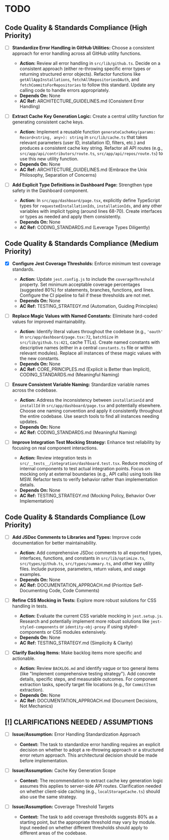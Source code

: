 # TODO

## Code Quality & Standards Compliance (High Priority)
- [ ] **Standardize Error Handling in GitHub Utilities:** Choose a consistent approach for error handling across all GitHub utility functions.
  - **Action:** Review all error handling in `src/lib/github.ts`. Decide on a consistent approach (either re-throwing specific error types or returning structured error objects). Refactor functions like `getAllAppInstallations`, `fetchAllRepositoriesOAuth`, and `fetchCommitsForRepositories` to follow this standard. Update any calling code to handle errors appropriately.
  - **Depends On:** None
  - **AC Ref:** ARCHITECTURE_GUIDELINES.md (Consistent Error Handling)

- [ ] **Extract Cache Key Generation Logic:** Create a central utility function for generating consistent cache keys.
  - **Action:** Implement a reusable function `generateCacheKey(params: Record<string, any>): string` in `src/lib/cache.ts` that takes relevant parameters (user ID, installation ID, filters, etc.) and produces a consistent cache key string. Refactor all API routes (e.g., `src/app/api/contributors/route.ts`, `src/app/api/repos/route.ts`) to use this new utility function.
  - **Depends On:** None
  - **AC Ref:** ARCHITECTURE_GUIDELINES.md (Embrace the Unix Philosophy, Separation of Concerns)

- [ ] **Add Explicit Type Definitions in Dashboard Page:** Strengthen type safety in the Dashboard component.
  - **Action:** In `src/app/dashboard/page.tsx`, explicitly define TypeScript types for `requestedInstallationIds`, `installationIds`, and any other variables with implicit typing (around lines 68-70). Create interfaces or types as needed and apply them consistently.
  - **Depends On:** None
  - **AC Ref:** CODING_STANDARDS.md (Leverage Types Diligently)

## Code Quality & Standards Compliance (Medium Priority)
- [x] **Configure Jest Coverage Thresholds:** Enforce minimum test coverage standards.
  - **Action:** Update `jest.config.js` to include the `coverageThreshold` property. Set minimum acceptable coverage percentages (suggested 80%) for statements, branches, functions, and lines. Configure the CI pipeline to fail if these thresholds are not met.
  - **Depends On:** None
  - **AC Ref:** TESTING_STRATEGY.md (Automation, Guiding Principles)

- [ ] **Replace Magic Values with Named Constants:** Eliminate hard-coded values for improved maintainability.
  - **Action:** Identify literal values throughout the codebase (e.g., `'oauth'` in `src/app/dashboard/page.tsx:72`, `batchSize` in `src/lib/github.ts:421`, cache TTLs). Create named constants with descriptive names (either in a central `constants.ts` file or within relevant modules). Replace all instances of these magic values with the new constants.
  - **Depends On:** None
  - **AC Ref:** CORE_PRINCIPLES.md (Explicit is Better than Implicit), CODING_STANDARDS.md (Meaningful Naming)

- [ ] **Ensure Consistent Variable Naming:** Standardize variable names across the codebase.
  - **Action:** Address the inconsistency between `installationId` and `installId` in `src/app/dashboard/page.tsx` and potentially elsewhere. Choose one naming convention and apply it consistently throughout the entire codebase. Use search tools to find all instances needing updates.
  - **Depends On:** None
  - **AC Ref:** CODING_STANDARDS.md (Meaningful Naming)

- [ ] **Improve Integration Test Mocking Strategy:** Enhance test reliability by focusing on real component interactions.
  - **Action:** Review integration tests in `src/__tests__/integration/dashboard.test.tsx`. Reduce mocking of internal components to test actual integration points. Focus on mocking only at external boundaries (e.g., API calls) using tools like MSW. Refactor tests to verify behavior rather than implementation details.
  - **Depends On:** None
  - **AC Ref:** TESTING_STRATEGY.md (Mocking Policy, Behavior Over Implementation)

## Code Quality & Standards Compliance (Low Priority)
- [ ] **Add JSDoc Comments to Libraries and Types:** Improve code documentation for better maintainability.
  - **Action:** Add comprehensive JSDoc comments to all exported types, interfaces, functions, and constants in `src/lib/optimize.ts`, `src/types/github.ts`, `src/types/summary.ts`, and other key utility files. Include purpose, parameters, return values, and usage examples.
  - **Depends On:** None
  - **AC Ref:** DOCUMENTATION_APPROACH.md (Prioritize Self-Documenting Code, Code Comments)

- [ ] **Refine CSS Mocking in Tests:** Explore more robust solutions for CSS handling in tests.
  - **Action:** Evaluate the current CSS variable mocking in `jest.setup.js`. Research and potentially implement more robust solutions like `jest-styled-components` or `identity-obj-proxy` if using styled-components or CSS modules extensively.
  - **Depends On:** None
  - **AC Ref:** TESTING_STRATEGY.md (Simplicity & Clarity)

- [ ] **Clarify Backlog Items:** Make backlog items more specific and actionable.
  - **Action:** Review `BACKLOG.md` and identify vague or too general items (like "Implement comprehensive testing strategy"). Add concrete details, specific steps, and measurable outcomes. For component extraction tasks, specify target file locations (e.g., for `CommitItem` extraction).
  - **Depends On:** None
  - **AC Ref:** DOCUMENTATION_APPROACH.md (Document Decisions, Not Mechanics)

## [!] CLARIFICATIONS NEEDED / ASSUMPTIONS
- [ ] **Issue/Assumption:** Error Handling Standardization Approach
  - **Context:** The task to standardize error handling requires an explicit decision on whether to adopt a re-throwing approach or a structured error return approach. This architectural decision should be made before implementation.

- [ ] **Issue/Assumption:** Cache Key Generation Scope
  - **Context:** The recommendation to extract cache key generation logic assumes this applies to server-side API routes. Clarification needed on whether client-side caching (e.g., `localStorageCache.ts`) should also use the same strategy.

- [ ] **Issue/Assumption:** Coverage Threshold Targets
  - **Context:** The task to add coverage thresholds suggests 80% as a starting point, but the appropriate threshold may vary by module. Input needed on whether different thresholds should apply to different areas of the codebase.